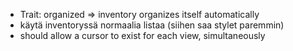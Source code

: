 - Trait: organized => inventory organizes itself automatically
- käytä inventoryssä normaalia listaa (siihen saa stylet paremmin)
- should allow a cursor to exist for each view, simultaneously

